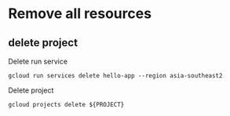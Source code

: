 # Remove all resources
## delete project
Delete run service
```
gcloud run services delete hello-app --region asia-southeast2
```
Delete project
```
gcloud projects delete ${PROJECT}
```

